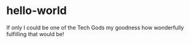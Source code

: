 # hello-world
If only I could be one of the Tech Gods my goodness how wonderfully fulfilling that would be!
